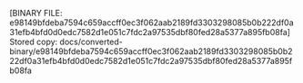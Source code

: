 [BINARY FILE: e98149bfdeba7594c659accff0ec3f062aab2189fd3303298085b0b222df0a31efb4bfd0d0edc7582d1e051c7fdc2a97535dbf80fed28a5377a895fb08fa]
Stored copy: docs/converted-binary/e98149bfdeba7594c659accff0ec3f062aab2189fd3303298085b0b222df0a31efb4bfd0d0edc7582d1e051c7fdc2a97535dbf80fed28a5377a895fb08fa
